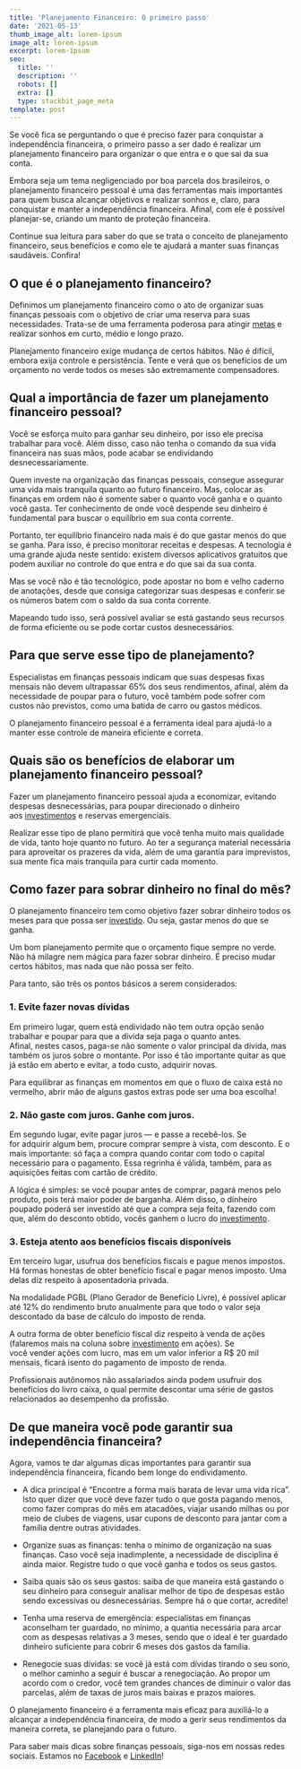 ```yaml
---
title: 'Planejamento Financeiro: O primeiro passo'
date: '2021-05-13'
thumb_image_alt: lorem-ipsum
image_alt: lorem-ipsum
excerpt: lorem-ipsum
seo:
  title: ''
  description: ''
  robots: []
  extra: []
  type: stackbit_page_meta
template: post
---
```

Se você fica se perguntando o que é preciso fazer para conquistar a independência financeira, o primeiro passo a ser dado é realizar um planejamento financeiro para organizar o que entra e o que sai da sua conta.

Embora seja um tema negligenciado por boa parcela dos brasileiros, o planejamento financeiro pessoal é uma das ferramentas mais importantes para quem busca alcançar objetivos e realizar sonhos e, claro, para conquistar e manter a independência financeira. Afinal, com ele é possível planejar-se, criando um manto de proteção financeira.

Continue sua leitura para saber do que se trata o conceito de planejamento financeiro, seus benefícios e como ele te ajudará a manter suas finanças saudáveis. Confira!

## **O que é o planejamento financeiro?**

Definimos um planejamento financeiro como o ato de organizar suas finanças pessoais com o objetivo de criar uma reserva para suas necessidades. Trata-se de uma ferramenta poderosa para atingir [metas](https://saudemaisacao.com.br/blog/destaque-home/a-importancia-de-ter-proposito-e-metas/) e realizar sonhos em curto, médio e longo prazo.

Planejamento financeiro exige mudança de certos hábitos. Não é difícil, embora exija controle e persistência. Tente e verá que os benefícios de um orçamento no verde todos os meses são extremamente compensadores.

## **Qual a importância de fazer um planejamento financeiro pessoal?**

Você se esforça muito para ganhar seu dinheiro, por isso ele precisa trabalhar para você. Além disso, caso não tenha o comando da sua vida financeira nas suas mãos, pode acabar se endividando desnecessariamente.

Quem investe na organização das finanças pessoais, consegue assegurar uma vida mais tranquila quanto ao futuro financeiro. Mas, colocar as finanças em ordem não é somente saber o quanto você ganha e o quanto você gasta. Ter conhecimento de onde você despende seu dinheiro é fundamental para buscar o equilíbrio em sua conta corrente.

Portanto, ter equilíbrio financeiro nada mais é do que gastar menos do que se ganha. Para isso, é preciso monitorar receitas e despesas. A tecnologia é uma grande ajuda neste sentido: existem diversos aplicativos gratuitos que podem auxiliar no controle do que entra e do que sai da sua conta.

Mas se você não é tão tecnológico, pode apostar no bom e velho caderno de anotações, desde que consiga categorizar suas despesas e conferir se os números batem com o saldo da sua conta corrente.

Mapeando tudo isso, será possível avaliar se está gastando seus recursos de forma eficiente ou se pode cortar custos desnecessários.

## **Para que serve esse tipo de planejamento?**

Especialistas em finanças pessoais indicam que suas despesas fixas mensais não devem ultrapassar 65% dos seus rendimentos, afinal, além da necessidade de poupar para o futuro, você também pode sofrer com custos não previstos, como uma batida de carro ou gastos médicos.

O planejamento financeiro pessoal é a ferramenta ideal para ajudá-lo a manter esse controle de maneira eficiente e correta.

## **Quais são os benefícios de elaborar um planejamento financeiro pessoal?**

Fazer um planejamento financeiro pessoal ajuda a economizar, evitando despesas desnecessárias, para poupar direcionado o dinheiro aos [investimentos](https://saudemaisacao.com.br/blog/como-investir-dinheiro-no-exterior/) e reservas emergenciais.

Realizar esse tipo de plano permitirá que você tenha muito mais qualidade de vida, tanto hoje quanto no futuro. Ao ter a segurança material necessária para aproveitar os prazeres da vida, além de uma garantia para imprevistos, sua mente fica mais tranquila para curtir cada momento.

## **Como fazer para sobrar dinheiro no final do mês?**

O planejamento financeiro tem como objetivo fazer sobrar dinheiro todos os meses para que possa ser [investido](https://saudemaisacao.com.br/blog/investimentos-de-renda-fixa/). Ou seja, gastar menos do que se ganha.

Um bom planejamento permite que o orçamento fique sempre no verde. Não há milagre nem mágica para fazer sobrar dinheiro. É preciso mudar certos hábitos, mas nada que não possa ser feito.

Para tanto, são três os pontos básicos a serem considerados:

### 1. Evite fazer novas dívidas

Em primeiro lugar, quem está endividado não tem outra opção senão trabalhar e poupar para que a dívida seja paga o quanto antes. Afinal, nestes casos, paga-se não somente o valor principal da dívida, mas também os juros sobre o montante. Por isso é tão importante quitar as que já estão em aberto e evitar, a todo custo, adquirir novas.

Para equilibrar as finanças em momentos em que o fluxo de caixa está no vermelho, abrir mão de alguns gastos extras pode ser uma boa escolha!

### 2. Não gaste com juros. Ganhe com juros.

Em segundo lugar, evite pagar juros — e passe a recebê-los. Se for adquirir algum bem, procure comprar sempre à vista, com desconto. E o mais importante: só faça a compra quando contar com todo o capital necessário para o pagamento. Essa regrinha é válida, também, para as aquisições feitas com cartão de crédito.

A lógica é simples: se você poupar antes de comprar, pagará menos pelo produto, pois terá maior poder de barganha. Além disso, o dinheiro poupado poderá ser investido até que a compra seja feita, fazendo com que, além do desconto obtido, vocês ganhem o lucro do [investimento](https://saudemaisacao.com.br/blog/investimento-mensal-qual-o-valor-ideal-para-poupar-e-investir/).

### 3. Esteja atento aos benefícios fiscais disponíveis

Em terceiro lugar, usufrua dos benefícios fiscais e pague menos impostos. Há formas honestas de obter benefício fiscal e pagar menos imposto. Uma delas diz respeito à aposentadoria privada.

Na modalidade PGBL (Plano Gerador de Benefício Livre), é possível aplicar até 12% do rendimento bruto anualmente para que todo o valor seja descontado da base de cálculo do imposto de renda.

A outra forma de obter benefício fiscal diz respeito à venda de ações (falaremos mais na coluna sobre [investimento](http://saudemaisacao.com.br/blog/vale-a-pena-investir-em-criptomoedas/) em ações). Se você vender ações com lucro, mas em um valor inferior a R$ 20 mil mensais, ficará isento do pagamento de imposto de renda.

Profissionais autônomos não assalariados ainda podem usufruir dos benefícios do livro caixa, o qual permite descontar uma série de gastos relacionados ao desempenho da profissão.

## **De que maneira você pode garantir sua independência financeira?**

Agora, vamos te dar algumas dicas importantes para garantir sua independência financeira, ficando bem longe do endividamento.

*   A dica principal é “Encontre a forma mais barata de levar uma vida rica”. Isto quer dizer que você deve fazer tudo o que gosta pagando menos, como fazer compras do mês em atacadões, viajar usando milhas ou por meio de clubes de viagens, usar cupons de desconto para jantar com a família dentre outras atividades.

*   Organize suas as finanças: tenha o mínimo de organização na suas finanças. Caso você seja inadimplente, a necessidade de disciplina é ainda maior. Registre tudo o que você ganha e todos os seus gastos.

<!---->

*   Saiba quais são os seus gastos: saiba de que maneira está gastando o seu dinheiro para conseguir analisar melhor de tipo de despesas estão sendo excessivas ou desnecessárias. Sempre há o que cortar, acredite!

<!---->

*   Tenha uma reserva de emergência: especialistas em finanças aconselham ter guardado, no mínimo, a quantia necessária para arcar com as despesas relativas a 3 meses, sendo que o ideal é ter guardado dinheiro suficiente para cobrir 6 meses dos gastos da família.

<!---->

*   Renegocie suas dívidas: se você já está com dívidas tirando o seu sono, o melhor caminho a seguir é buscar a renegociação. Ao propor um acordo com o credor, você tem grandes chances de diminuir o valor das parcelas, além de taxas de juros mais baixas e prazos maiores.

O planejamento financeiro é a ferramenta mais eficaz para auxiliá-lo a alcançar a independência financeira, de modo a gerir seus rendimentos da maneira correta, se planejando para o futuro.

Para saber mais dicas sobre finanças pessoais, siga-nos em nossas redes sociais. Estamos no [Facebook](https://www.facebook.com/saudemaisacao) e [LinkedIn](https://www.linkedin.com/in/sa%C3%BAde-mais-a%C3%A7%C3%A3o-educa%C3%A7%C3%A3o-e-planejamento-financeiro-834ba612b/)!
